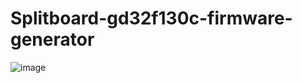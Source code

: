 # Splitboard-gd32f130c-firmware-generator
![image](https://github.com/user-attachments/assets/8030f883-5474-4412-86ec-89e728f7b593)
